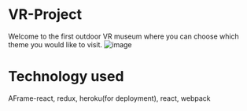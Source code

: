 # VR-Project
Welcome to the first outdoor VR museum where you can choose which theme you would like to visit. 
![image](Users/livictor/Documents/FullStack-Academy/senior/Hackathon-vr/Screen%20Shot%202018-08-06%20at%201.35.38%20PM.png)

# Technology used
AFrame-react, redux, heroku(for deployment), react, webpack
